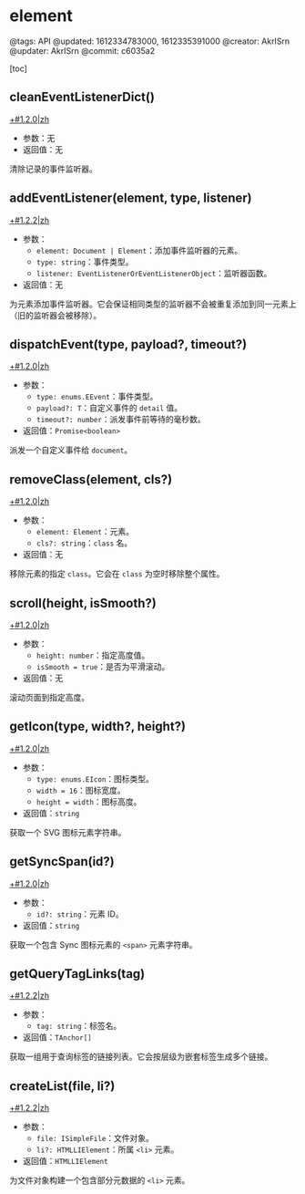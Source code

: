 # element

@tags: API
@updated: 1612334783000, 1612335391000
@creator: AkrISrn
@updater: AkrISrn
@commit: c6035a2

[toc]

## cleanEventListenerDict()

[+#1.2.0|zh](/snippets/latest-version.md)

- 参数：无
- 返回值：无

清除记录的事件监听器。

## addEventListener(element, type, listener)

[+#1.2.2|zh](/snippets/latest-version.md)

- 参数：
    - `element: Document | Element`：添加事件监听器的元素。
    - `type: string`：事件类型。
    - `listener: EventListenerOrEventListenerObject`：监听器函数。
- 返回值：无

为元素添加事件监听器。它会保证相同类型的监听器不会被重复添加到同一元素上（旧的监听器会被移除）。

## dispatchEvent(type, payload?, timeout?)

[+#1.2.0|zh](/snippets/latest-version.md)

- 参数：
    - `type: enums.EEvent`：事件类型。
    - `payload?: T`：自定义事件的 `detail` 值。
    - `timeout?: number`：派发事件前等待的毫秒数。
- 返回值：`Promise<boolean>`

派发一个自定义事件给 `document`。

## removeClass(element, cls?)

[+#1.2.0|zh](/snippets/latest-version.md)

- 参数：
    - `element: Element`：元素。
    - `cls?: string`：`class` 名。
- 返回值：无

移除元素的指定 `class`。它会在 `class` 为空时移除整个属性。

## scroll(height, isSmooth?)

[+#1.2.0|zh](/snippets/latest-version.md)

- 参数：
    - `height: number`：指定高度值。
    - `isSmooth = true`：是否为平滑滚动。
- 返回值：无

滚动页面到指定高度。

## getIcon(type, width?, height?)

[+#1.2.0|zh](/snippets/latest-version.md)

- 参数：
    - `type: enums.EIcon`：图标类型。
    - `width = 16`：图标宽度。
    - `height = width`：图标高度。
- 返回值：`string`

获取一个 SVG 图标元素字符串。

## getSyncSpan(id?)

[+#1.2.0|zh](/snippets/latest-version.md)

- 参数：
    - `id?: string`：元素 ID。
- 返回值：`string`

获取一个包含 Sync 图标元素的 `<span>` 元素字符串。

## getQueryTagLinks(tag)

[+#1.2.2|zh](/snippets/latest-version.md)

- 参数：
    - `tag: string`：标签名。
- 返回值：`TAnchor[]`

获取一组用于查询标签的链接列表。它会按层级为嵌套标签生成多个链接。

## createList(file, li?)

[+#1.2.2|zh](/snippets/latest-version.md)

- 参数：
    - `file: ISimpleFile`：文件对象。
    - `li?: HTMLLIElement`：所属 `<li>` 元素。
- 返回值：`HTMLLIElement`

为文件对象构建一个包含部分元数据的 `<li>` 元素。
